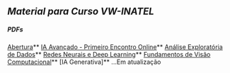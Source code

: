## *Material para Curso VW-INATEL*

##### PDFs
[Abertura](https://github.com/rlrocha90/CursoVW/blob/8825ebca7f04d1d5c87d316af739831fc4623454/PDFs/00%20-%20Abertura.pdf)\**
[IA Avançado - Primeiro Encontro Online](https://github.com/rlrocha90/CursoVW/blob/5d1ccaad040fbcaf36a15d759db9c86af6b67401/PDFs/00%20-%20IA%20Avan%C3%A7ado%20-%20Introdu%C3%A7%C3%A3o.pdf)\**
[Análise Exploratória de Dados](https://github.com/rlrocha90/CursoVW/blob/5d1ccaad040fbcaf36a15d759db9c86af6b67401/PDFs/01%20-%20An%C3%A1lise%20Explorat%C3%B3ria%20de%20Dados.pdf)\**
[Redes Neurais e Deep Learning]()\**
[Fundamentos de Visão Computacional]()\**
[IA Generativa]\**
...Em atualização
